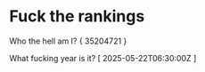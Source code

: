 # Fuck the rankings

Who the hell am I?
{ 35204721 }

What fucking year is it?
[ 2025-05-22T06:30:00Z ]

